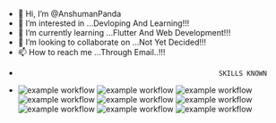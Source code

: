 - 👋 Hi, I’m @AnshumanPanda
- 👀 I’m interested in ...Devloping And Learning!!!
- 🌱 I’m currently learning ...Flutter And Web Development!!!
- 💞️ I’m looking to collaborate on ...Not Yet Decided!!!
- 📫 How to reach me ...Through Email..!!!
-                                                       SKILLS KNOWN              
- ![example workflow]( https://img.shields.io/badge/HTML-239120?style=for-the-badge&logo=html5&logoColor=white)  ![example workflow](https://img.shields.io/badge/JavaScript-F7DF1E?style=for-the-badge&logo=javascript&logoColor=black) ![example workflow](https://img.shields.io/badge/Java-ED8B00?style=for-the-badge&logo=openjdk&logoColor=white) ![example workflow](https://img.shields.io/badge/CSS3-1572B6?style=for-the-badge&logo=css3&logoColor=white)  ![example workflow](https://img.shields.io/badge/Flutter-02569B?style=for-the-badge&logo=flutter&logoColor=white) 
![example workflow](https://img.shields.io/badge/Dart-0175C2?style=for-the-badge&logo=dart&logoColor=white)  ![example workflow](https://img.shields.io/badge/Android_Studio-3DDC84?style=for-the-badge&logo=android-studio&logoColor=white) ![example workflow](https://img.shields.io/badge/Eclipse-2C2255?style=for-the-badge&logo=eclipse&logoColor=white) ![example workflow](https://img.shields.io/badge/Visual_Studio_Code-0078D4?style=for-the-badge&logo=visual%20studio%20code&logoColor=white)
<!---
PandaAnshuman/PandaAnshuman is a ✨ special ✨ repository because its `README.md` (this file) appears on your GitHub profile.
You can click the Preview link to take a look at your changes.
--->
